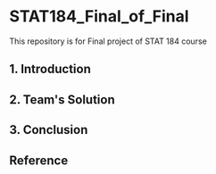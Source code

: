 # STAT184_Final_of_Final
This repository is for Final project of STAT 184 course

## 1. Introduction

## 2. Team's Solution

## 3. Conclusion

## Reference
